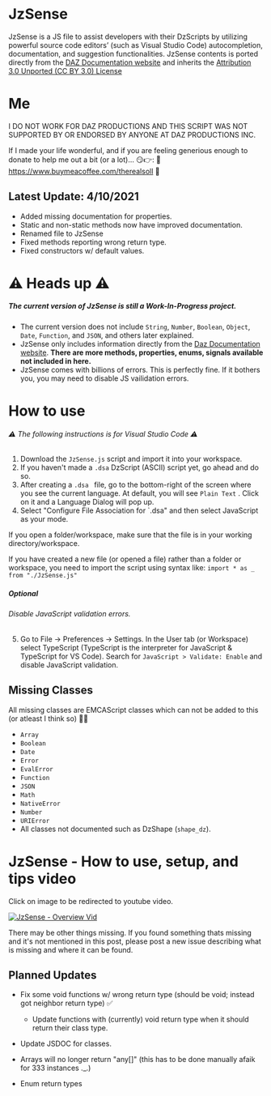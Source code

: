 # JzSense

JzSense is a JS file to assist developers with their DzScripts by utilizing powerful source code editors’ (such as Visual Studio Code) autocompletion, documentation, and suggestion functionalities.
JzSense contents is ported directly from the [DAZ Documentation website] and inherits the [Attribution 3.0 Unported (CC BY 3.0) License]
# Me
I DO NOT WORK FOR DAZ PRODUCTIONS AND THIS SCRIPT WAS NOT SUPPORTED BY OR ENDORSED BY ANYONE AT DAZ PRODUCTIONS INC.

If I made your life wonderful, and if you are feeling generious enough to donate to help me out a bit (or a lot)... 😏👉: 🌟 https://www.buymeacoffee.com/therealsoll 🌟
## Latest Update: 4/10/2021 ##
- Added missing documentation for properties.
- Static and non-static methods now have improved documentation.
- Renamed file to JzSense
- Fixed methods reporting wrong return type.
- Fixed constructors w/ default values.
# ⚠ Heads up ⚠ 
##### The current version of JzSense is still a Work-In-Progress project. 
- The current version does not include `String`, `Number`, `Boolean`, `Object`, `Date`, `Function`, and `JSON`, and others later explained.
- JzSense only includes information directly from the [Daz Documentation website]. **There are more methods, properties, enums, signals available not included in here.**
- JzSense comes with billions of errors. This is perfectly fine. If it bothers you, you may need to disable JS vailidation errors.

# How to use 
###### ⚠  The following instructions is for Visual Studio Code  ⚠
1.  Download the `JzSense.js` script and import it into your workspace.
2.  If you haven't made a `.dsa` DzScript (ASCII) script yet, go ahead and do so.
3.  After creating a `.dsa ` file, go to the bottom-right of the screen where you see the current language. At default, you will see `Plain Text` . Click on it and a Language Dialog will pop up.
4.  Select "Configure File Association for `.dsa" and then select JavaScript as your mode.

If you open a folder/workspace, make sure that the file is in your working directory/workspace. 

If you have created a new file (or opened a file) rather than a folder or workspace, you need to import the script using syntax like: `import * as _ from "./JzSense.js"`
##### Optional
###### Disable JavaScript validation errors.
5.  Go to File -> Preferences -> Settings. In the User tab (or Workspace) select TypeScript (TypeScript is the interpreter for JavaScript & TypeScript for VS Code). Search for `JavaScript > Validate: Enable` and disable JavaScript validation.


## Missing Classes
All missing classes are EMCAScript classes which can not be added to this (or atleast I think so) 🤷‍♂️
- `Array`
- `Boolean`
- `Date`
- `Error`
- `EvalError`
- `Function`
- `JSON`
- `Math`
- `NativeError`
- `Number`
- `URIError`
- All classes not documented such as DzShape (`shape_dz`).

# JzSense - How to use, setup, and tips video
Click on image to be redirected to youtube video.

[![JzSense - Overview Vid](https://img.youtube.com/vi/8ylc8F0a_jo/0.jpg)](https://www.youtube.com/watch?v=8ylc8F0a_jo)


There may be other things missing. If you found something thats missing and it's not mentioned in this post, please post a new issue describing what is missing and where it can be found.
## Planned Updates
- Fix some void functions w/ wrong return type (should be void; instead got neighbor return type) ✅
   - Update functions with (currently) void return type when it should return their class type.
- Update JSDOC for classes.
- Arrays will no longer return "any[]" (this has to be done manually afaik for 333 instances ._.)
- Enum return types


   [Daz Documentation website]: <http://docs.daz3d.com/doku.php/public/software/dazstudio/4/referenceguide/scripting/start>
   [Attribution 3.0 Unported (CC BY 3.0) License]: <https://creativecommons.org/licenses/by/3.0/>
